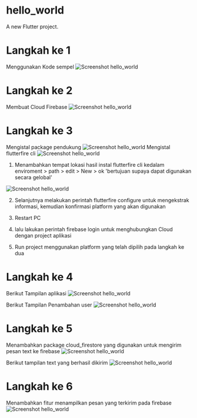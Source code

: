 # hello_world

A new Flutter project.

# Langkah ke 1
Menggunakan Kode sempel
![Screenshot hello_world](images/hasilke1.png)
# Langkah ke 2
Membuat Cloud Firebase
![Screenshot hello_world](images/firebase.png)
# Langkah ke 3
Mengistal package pendukung
![Screenshot hello_world](images/package.png)
Mengistal flutterfire cli
![Screenshot hello_world](images/cmd.png)
1. Menambahkan tempat lokasi hasil instal flutterfire cli kedalam enviroment > path > edit > New > ok
'bertujuan supaya dapat digunakan secara gelobal'

![Screenshot hello_world](images/ev.png)

2. Selanjutnya melakukan perintah flutterfire configure untuk mengekstrak informasi, kemudian konfirmasi platform yang akan digunakan

3. Restart PC 

4. lalu lakukan perintah firebase login untuk menghubungkan Cloud dengan project aplikasi

5. Run project menggunakan platform yang telah dipilih pada langkah ke dua

# Langkah ke 4
Berikut Tampilan aplikasi
![Screenshot hello_world](images/hasilke2.jpeg)

Berikut Tampilan Penambahan user 
![Screenshot hello_world](images/hasilke3.png)

# Langkah ke 5
Menambahkan package cloud_firestore yang digunakan untuk mengirim pesan text ke firebase
![Screenshot hello_world](images/hasilke4.jpeg)

Berikut tampilan text yang berhasil dikirim
![Screenshot hello_world](images/hasilke5.png)

# Langkah ke 6
Menambahkan fitur menampilkan pesan yang terkirim pada firebase
![Screenshot hello_world](images/hasilke6.jpeg)

